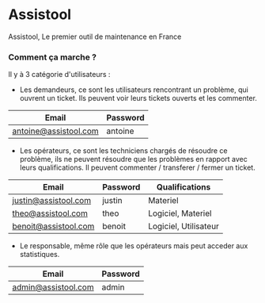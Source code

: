 # Assistool

Assistool, Le premier outil de maintenance en France

### Comment ça marche ?

Il y à 3 catégorie d'utilisateurs :

  - Les demandeurs, ce sont les utilisateurs rencontrant un problème, qui ouvrent un ticket. Ils peuvent voir leurs tickets ouverts et les commenter.

| Email | Password |
| ------ | ------ |
| antoine@assistool.com | antoine |


  - Les opérateurs, ce sont les techniciens chargés de résoudre ce problème, ils ne peuvent résoudre que les problèmes en rapport avec leurs qualifications. Il peuvent commenter / transferer / fermer un ticket.

| Email | Password | Qualifications |
| ------ | ------ | - |
| justin@assistool.com | justin | Materiel |
| theo@assistool.com | theo | Logiciel, Materiel |
| benoit@assistool.com | benoit | Logiciel, Utilisateur |


  - Le responsable, même rôle que les opérateurs mais peut acceder aux statistiques.

| Email | Password |
| ------ | ------ |
| admin@assistool.com | admin |

[//]: # (These are reference links used in the body of this note and get stripped out when the markdown processor does its job. There is no need to format nicely because it shouldn't be seen. Thanks SO - http://stackoverflow.com/questions/4823468/store-comments-in-markdown-syntax)


   [dill]: <https://github.com/joemccann/dillinger>
   [git-repo-url]: <https://github.com/joemccann/dillinger.git>
   [john gruber]: <http://daringfireball.net>
   [df1]: <http://daringfireball.net/projects/markdown/>
   [markdown-it]: <https://github.com/markdown-it/markdown-it>
   [Ace Editor]: <http://ace.ajax.org>
   [node.js]: <http://nodejs.org>
   [Twitter Bootstrap]: <http://twitter.github.com/bootstrap/>
   [jQuery]: <http://jquery.com>
   [@tjholowaychuk]: <http://twitter.com/tjholowaychuk>
   [express]: <http://expressjs.com>
   [AngularJS]: <http://angularjs.org>
   [Gulp]: <http://gulpjs.com>

   [PlDb]: <https://github.com/joemccann/dillinger/tree/master/plugins/dropbox/README.md>
   [PlGh]: <https://github.com/joemccann/dillinger/tree/master/plugins/github/README.md>
   [PlGd]: <https://github.com/joemccann/dillinger/tree/master/plugins/googledrive/README.md>
   [PlOd]: <https://github.com/joemccann/dillinger/tree/master/plugins/onedrive/README.md>
   [PlMe]: <https://github.com/joemccann/dillinger/tree/master/plugins/medium/README.md>
   [PlGa]: <https://github.com/RahulHP/dillinger/blob/master/plugins/googleanalytics/README.md>
